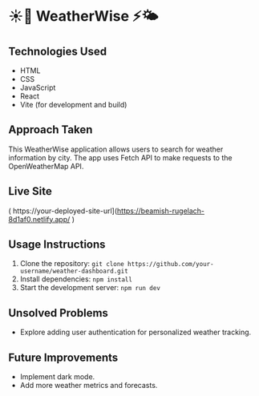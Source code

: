 #  ☀️💨 WeatherWise ⚡️🌤️

## Technologies Used
- HTML
- CSS
- JavaScript
- React
- Vite (for development and build)

## Approach Taken
This WeatherWise application allows users to search for weather information by city. The app uses Fetch API to make requests to the OpenWeatherMap API.

## Live Site
( https://your-deployed-site-url](https://beamish-rugelach-8d1af0.netlify.app/ )

## Usage Instructions
1. Clone the repository: `git clone https://github.com/your-username/weather-dashboard.git`
2. Install dependencies: `npm install`
3. Start the development server: `npm run dev`

## Unsolved Problems
- Explore adding user authentication for personalized weather tracking.

## Future Improvements
- Implement dark mode.
- Add more weather metrics and forecasts.
